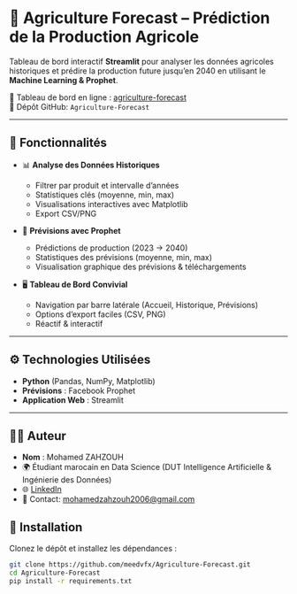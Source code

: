 # 🌱 Agriculture Forecast – Prédiction de la Production Agricole

Tableau de bord interactif **Streamlit** pour analyser les données agricoles historiques et prédire la production future jusqu’en 2040 en utilisant le **Machine Learning & Prophet**.

🔗 Tableau de bord en ligne : [agriculture-forecast](https://agriculture-forecast.streamlit.app)  
📂 Dépôt GitHub: `Agriculture-Forecast`

---

## 📌 Fonctionnalités
- 📊 **Analyse des Données Historiques**  
  - Filtrer par produit et intervalle d’années  
  - Statistiques clés (moyenne, min, max)  
  - Visualisations interactives avec Matplotlib  
  - Export CSV/PNG  

- 🔮 **Prévisions avec Prophet**  
  - Prédictions de production (2023 → 2040)  
  - Statistiques des prévisions (moyenne, min, max)  
  - Visualisation graphique des prévisions & téléchargements

- 🖥️ **Tableau de Bord Convivial**  
  - Navigation par barre latérale (Accueil, Historique, Prévisions)  
  - Options d’export faciles (CSV, PNG)  
  - Réactif & interactif  
---

## ⚙️ Technologies Utilisées
- **Python** (Pandas, NumPy, Matplotlib)  
- **Prévisions** : Facebook Prophet  
- **Application Web** : Streamlit  

---

## 👨‍💻 Auteur
- **Nom** : Mohamed ZAHZOUH  
- 🌍 Étudiant marocain en Data Science (DUT Intelligence Artificielle & Ingénierie des Données)
- 🌐 [LinkedIn](https://www.linkedin.com/in/mohamed-zahzouh-1402a7318/)  
- 📧 Contact: mohamedzahzouh2006@gmail.com



## 🚀 Installation
Clonez le dépôt et installez les dépendances : 
```bash
git clone https://github.com/meedvfx/Agriculture-Forecast.git
cd Agriculture-Forecast
pip install -r requirements.txt
